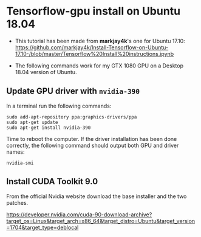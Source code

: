 
# Tensorflow-gpu install on Ubuntu 18.04

* This tutorial has been made from __markjay4k__'s one for Ubuntu 17.10: https://github.com/markjay4k/Install-Tensorflow-on-Ubuntu-17.10-/blob/master/Tensorflow%20Install%20instructions.ipynb

* The following commands work for my GTX 1080 GPU on a Desktop 18.04 version of Ubuntu.

## Update GPU driver with `nvidia-390`

In a terminal run the following commands:
```
sudo add-apt-repository ppa:graphics-drivers/ppa
sudo apt-get update
sudo apt-get install nvidia-390
```

Time to reboot the computer. If the driver installation has been done correctly, the following command should output both GPU and driver names:
```
nvidia-smi
```

## Install CUDA Toolkit 9.0

From the official Nvidia website download the base installer and the two patches.

https://developer.nvidia.com/cuda-90-download-archive?target_os=Linux&target_arch=x86_64&target_distro=Ubuntu&target_version=1704&target_type=deblocal
